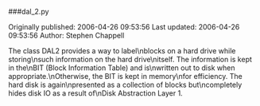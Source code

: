 ###dal_2.py

Originally published: 2006-04-26 09:53:56
Last updated: 2006-04-26 09:53:56
Author: Stephen Chappell

The class DAL2 provides a way to label\nblocks on a hard drive while storing\nsuch information on the hard drive\nitself. The information is kept in the\nBIT (Block Information Table) and is\nwritten out to disk when appropriate.\nOtherwise, the BIT is kept in memory\nfor efficiency. The hard disk is again\npresented as a collection of blocks but\ncompletely hides disk IO as a result of\nDisk Abstraction Layer 1.